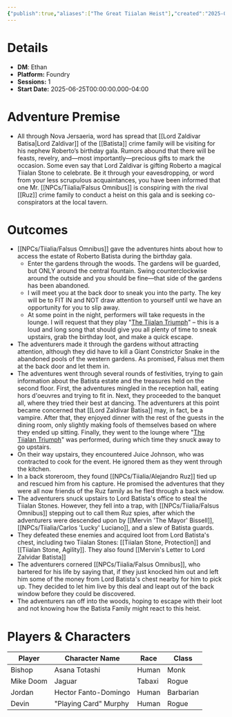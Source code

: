 ```yaml
---
{"publish":true,"aliases":["The Great Tiialan Heist"],"created":"2025-07-27T17:24:16.000-04:00","modified":"2025-10-22T08:55:58.678-04:00","published":"2025-10-22T08:55:58.678-04:00","cssclasses":"","DM":"Ethan","Players":["Bishop","Mike Doom","Jordan","Devin"],"Platform":"Foundry","Sessions":1,"Start Date":"2025-06-25","Author":"Ethan Smith"}
---
```


# Details
- **DM**: Ethan
- **Platform:** Foundry
- **Sessions:** 1
- **Start Date:** 2025-06-25T00:00:00.000-04:00

# Adventure Premise
- All through Nova Jersaeria, word has spread that [[Lord Zaldivar Batisa\|Lord Zaldivar]] of the [[Batista]] crime family will be visiting for his nephew Roberto’s birthday gala. Rumors abound that there will be feasts, revelry, and—most importantly—precious gifts to mark the occasion. Some even say that Lord Zaldivar is gifting Roberto a magical Tiialan Stone to celebrate. Be it through your eavesdropping, or word from your less scrupulous acquaintances, you have been informed that one Mr. [[NPCs/Tiialia/Falsus Omnibus]] is conspiring with the rival [[Ruz]] crime family to conduct a heist on this gala and is seeking co-conspirators at the local tavern.

# Outcomes
- [[NPCs/Tiialia/Falsus Omnibus]] gave the adventures hints about how to access the estate of Roberto Batista during the birthday gala.
	- Enter the gardens through the woods. The gardens will be guarded, but ONLY around the central fountain. Swing counterclockwise around the outside and you should be fine—that side of the gardens has been abandoned.
	- I will meet you at the back door to sneak you into the party. The key will be to FIT IN and NOT draw attention to yourself until we have an opportunity for you to slip away.
	- At some point in the night, performers will take requests in the lounge. I will request that they play "[The Tiialan Triumph](https://www.youtube.com/watch?v=pGdtkUiKaA8)" – this is a loud and long song that should give you all plenty of time to sneak upstairs, grab the birthday loot, and make a quick escape.
- The adventurers made it through the gardens without attracting attention, although they did have to kill a Giant Constrictor Snake in the abandoned pools of the western gardens. As promised, Falsus met them at the back door and let them in.
- The adventures went through several rounds of festivities, trying to gain information about the Batista estate and the treasures held on the second floor. First, the adventures mingled in the reception hall, eating hors d'oeuvres and trying to fit in. Next, they proceeded to the banquet all, where they tried their best at dancing. The adventurers at this point became concerned that [[Lord Zaldivar Batisa]] may, in fact, be a vampire. After that, they enjoyed dinner with the rest of the guests in the dining room, only slightly making fools of themselves based on where they ended up sitting. Finally, they went to the lounge where "[The Tiialan Triumph]([https://www.youtube.com/watch?v=pGdtkUiKaA8](https://www.youtube.com/watch?v=pGdtkUiKaA8))" was performed, during which time they snuck away to go upstairs.
- On their way upstairs, they encountered Juice Johnson, who was contracted to cook for the event. He ignored them as they went through the kitchen.
- In a back storeroom, they found [[NPCs/Tiialia/Alejandro Ruz]] tied up and rescued him from his capture. He promised the adventures that they were all now friends of the Ruz family as he fled through a back window.
- The adventurers snuck upstairs to Lord Batista's office to steal the Tiialan Stones. However, they fell into a trap, with [[NPCs/Tiialia/Falsus Omnibus]] stepping out to call them Ruz spies, after which the adventurers were descended upon by [[Mervin 'The Mayor' Bissell]], [[NPCs/Tiialia/Carlos 'Lucky' Luciano]], and a slew of Batista guards.
- They defeated these enemies and acquired loot from Lord Batista's chest, including two Tiialan Stones: [[Tiialan Stone, Protection]] and [[Tiialan Stone, Agility]]. They also found [[Mervin's Letter to Lord Zalvidar Batista]]
- The adventurers cornered [[NPCs/Tiialia/Falsus Omnibus]], who bartered for his life by saying that, if they just knocked him out and left him some of the money from Lord Batista's chest nearby for him to pick up. They decided to let him live by this deal and leapt out of the back window before they could be discovered.
- The adventurers ran off into the woods, hoping to escape with their loot and not knowing how the Batista Family might react to this heist.

# Players & Characters
| Player              | Character Name        | Race   | Class     |
| ------------------- | --------------------- | ------ | --------- |
| Bishop | Asana Totashi         | Human  | Monk      |
| Mike Doom | Jaguar                | Tabaxi | Rogue     |
| Jordan | Hector Fanto-Domingo  | Human  | Barbarian |
| Devin | "Playing Card" Murphy | Human  | Rogue     |

